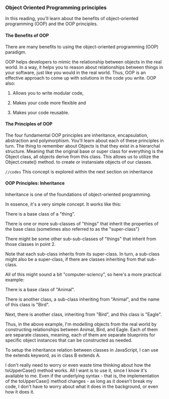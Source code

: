 ### Object Oriented Programming principles
In this reading, you'll learn about the benefits of object-oriented programming (OOP) and the OOP principles.


#### The Benefits of OOP
There are many benefits to using the object-oriented programming (OOP) paradigm.

OOP helps developers to mimic the relationship between objects in the real world. In a way, it helps you to reason about relationships between things in your software, just like you would in the real world. Thus, OOP is an effective approach to come up with solutions in the code you write. OOP also:

1. Allows you to write modular code,

2. Makes your code more flexible and

3. Makes your code reusable.

#### The Principles of OOP
The four fundamental OOP principles are inheritance, encapsulation, abstraction and polymorphism. You'll learn about each of these principles in turn. The thing to remember about Objects is that they exist in a hierarchal structure. Meaning that the original base or super class for everything is the Object class, all objects derive from this class. This allows us to utilize the Object.create() method. to create or instansiate objects of our classes.

`//codes`
This concept is explored within the next section on inheritance

#### OOP Principles: Inheritance
Inheritance is one of the foundations of object-oriented programming.

In essence, it's a very simple concept. It works like this: 

There is a base class of a "thing".

There is one or more sub-classes of "things" that inherit the properties of the base class (sometimes also referred to as the "super-class")

There might be some other sub-sub-classes of "things" that inherit from those classes in point 2.

Note that each sub-class inherits from its super-class. In turn, a sub-class might also be a super-class, if there are classes inheriting from that sub-class.

All of this might sound a bit "computer-sciency", so here's a more practical example:

There is a base class of "Animal".

There is another class, a sub-class inheriting from "Animal", and the name of this class is "Bird".

Next, there is another class, inheriting from "Bird", and this class is "Eagle".

Thus, in the above example, I'm modelling objects from the real world by constructing relationships between Animal, Bird, and Eagle. Each of them are separate classes, meaning, each of them are separate blueprints for specific object instances that can be constructed as needed.

To setup the inheritance relation between classes in JavaScript, I can use the extends keyword, as in class B extends A.

I don't really need to worry or even waste time thinking about how the toUpperCase() method works. All I want is to use it, since I know it's available to me. Even if the underlying syntax - that is, the implementation of the toUpperCase() method changes - as long as it doesn't break my code, I don't have to worry about what it does in the background, or even how it does it.

















